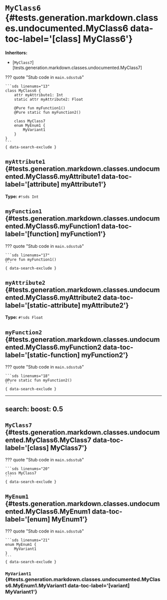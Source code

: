 [//]: # (DO NOT EDIT THIS FILE DIRECTLY. Instead, edit the corresponding stub file and execute `npm run docs:api`.)

# <code class="doc-symbol doc-symbol-class"></code> `MyClass6` {#tests.generation.markdown.classes.undocumented.MyClass6 data-toc-label='[class] MyClass6'}

**Inheritors:**

- [`MyClass7`][tests.generation.markdown.classes.undocumented.MyClass7]

??? quote "Stub code in `main.sdsstub`"

    ```sds linenums="13"
    class MyClass6 {
        attr myAttribute1: Int
        static attr myAttribute2: Float

        @Pure fun myFunction1()
        @Pure static fun myFunction2()

        class MyClass7
        enum MyEnum1 {
            MyVariant1
        }
    }
    ```
    { data-search-exclude }

## <code class="doc-symbol doc-symbol-attribute"></code> `myAttribute1` {#tests.generation.markdown.classes.undocumented.MyClass6.myAttribute1 data-toc-label='[attribute] myAttribute1'}

**Type:** `#!sds Int`

## <code class="doc-symbol doc-symbol-function"></code> `myFunction1` {#tests.generation.markdown.classes.undocumented.MyClass6.myFunction1 data-toc-label='[function] myFunction1'}

??? quote "Stub code in `main.sdsstub`"

    ```sds linenums="17"
    @Pure fun myFunction1()
    ```
    { data-search-exclude }

## <code class="doc-symbol doc-symbol-static-attribute"></code> `myAttribute2` {#tests.generation.markdown.classes.undocumented.MyClass6.myAttribute2 data-toc-label='[static-attribute] myAttribute2'}

**Type:** `#!sds Float`

## <code class="doc-symbol doc-symbol-static-function"></code> `myFunction2` {#tests.generation.markdown.classes.undocumented.MyClass6.myFunction2 data-toc-label='[static-function] myFunction2'}

??? quote "Stub code in `main.sdsstub`"

    ```sds linenums="18"
    @Pure static fun myFunction2()
    ```
    { data-search-exclude }

---
search:
  boost: 0.5
---

## <code class="doc-symbol doc-symbol-class"></code> `MyClass7` {#tests.generation.markdown.classes.undocumented.MyClass6.MyClass7 data-toc-label='[class] MyClass7'}

??? quote "Stub code in `main.sdsstub`"

    ```sds linenums="20"
    class MyClass7
    ```
    { data-search-exclude }

## <code class="doc-symbol doc-symbol-enum"></code> `MyEnum1` {#tests.generation.markdown.classes.undocumented.MyClass6.MyEnum1 data-toc-label='[enum] MyEnum1'}

??? quote "Stub code in `main.sdsstub`"

    ```sds linenums="21"
    enum MyEnum1 {
        MyVariant1
    }
    ```
    { data-search-exclude }

### <code class="doc-symbol doc-symbol-variant"></code> `MyVariant1` {#tests.generation.markdown.classes.undocumented.MyClass6.MyEnum1.MyVariant1 data-toc-label='[variant] MyVariant1'}

